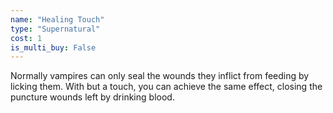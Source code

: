 ```yaml
---
name: "Healing Touch"
type: "Supernatural"
cost: 1
is_multi_buy: False
---
```


Normally vampires can only seal the wounds they inflict from feeding by licking them. With but a touch, you can achieve the same effect, closing the puncture wounds left by drinking blood.